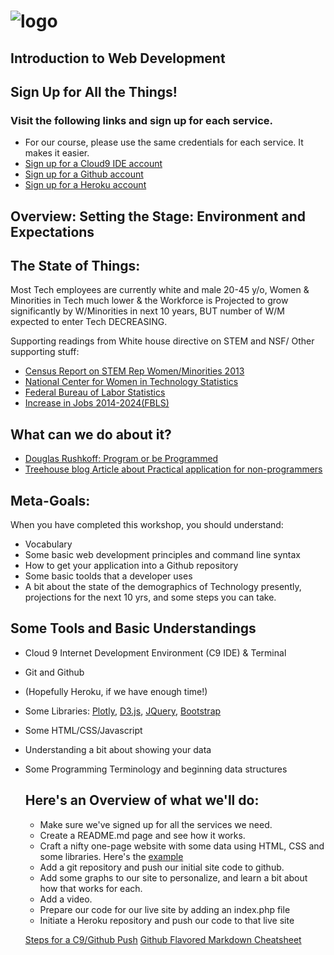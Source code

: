 ![logo](https://github.com/AlliVaughn/griffin_lvlup/raw/master/images/logo.png)
=================================

## Introduction to Web Development

## Sign Up for All the Things!   
### Visit the following links and sign up for each service. 
* For our course, please use the same credentials for each service. It makes it easier.
* [Sign up for a Cloud9 IDE account](https://c9.io) 
* [Sign up for a Github account](https://github.com)
* [Sign up for a Heroku account](https://heroku.com)



## Overview: Setting the Stage: Environment and  Expectations
## The State of Things:
Most Tech employees are currently white and male 20-45 y/o, Women & Minorities in Tech much lower & the Workforce is Projected to grow significantly by W/Minorities in next 10 years, BUT number of W/M expected to enter Tech DECREASING.

Supporting readings from White house directive on STEM and NSF/ Other supporting stuff: 

 * [Census Report on STEM Rep Women/Minorities 2013](https://www.census.gov/prod/2013pubs/acs-24.pdf)
 * [National Center for Women in Technology Statistics](https://www.ncwit.org/blog/did-you-know-demographics-technical-women)
 * [Federal Bureau of Labor Statistics](http://www.bls.gov/cps/cpsaat11.htm)
 * [Increase in Jobs 2014-2024(FBLS)](http://www.bls.gov/ooh/computer-and-information-technology/home.htm)
 
 ## What can we do about it?  
  
 * [Douglas Rushkoff: Program or be Programmed](http://www.rushkoff.com/about/)
 * [Treehouse blog Article about Practical application for non-programmers](http://blog.teamtreehouse.com/havent-started-programming-yet) 
 
 ## Meta-Goals:
When you have completed this workshop, you should understand:

* Vocabulary  
* Some basic web development principles and command line syntax
* How to get your application into a Github repository
* Some basic toolds that a developer uses
* A bit about the state of the demographics of Technology presently, projections for the next 10 yrs, and some steps you can take. 


 ## Some Tools and Basic Understandings
 
* Cloud 9 Internet Development Environment (C9 IDE) & Terminal
* Git and Github
* (Hopefully Heroku, if we have enough time!) 
* Some Libraries: [Plotly](https://plot.ly/javascript/), [D3.js](https://d3js.org/), [JQuery](https://jquery.com/), [Bootstrap](http://getbootstrap.com/)
* Some HTML/CSS/Javascript
* Understanding a bit about showing your data
* Some Programming Terminology and beginning data structures

  ##  Here's an Overview of what we'll do:

  * Make sure we've signed up for all the services we need.
  * Create a README.md page and see how it works. 
  * Craft a nifty one-page website with some data using HTML, CSS and some libraries. Here's the [example](https://shielded-mesa-33567.herokuapp.com/index.html) 
  * Add a git repository and push our initial site code to github. 
  * Add some graphs to our site to personalize, and learn a bit about how that works for each.  
  * Add a video. 
  * Prepare our code for our live site by adding an index.php file  
  * Initiate a Heroku repository and push our code to that live site  


  [Steps for a C9/Github Push](https://github.com/AlliVaughn/griffin_lvlup/blob/232821ea0dc6c008bc535085bf89f956fd151cc9/weeks/c9_github.md)
  [Github Flavored Markdown Cheatsheet](https://github.com/dmikalova/sublime-cheat-sheets/blob/master/cheat-sheets/Github%20Flavored%20Markdown.cheatsheet)
